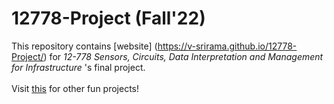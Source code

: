 # 12778-Project (Fall'22)

This repository contains [website] (https://v-srirama.github.io/12778-Project/) for *12-778* *Sensors, Circuits, Data Interpretation and Management for Infrastructure* 's final project.\
\
Visit [this](https://sites.inferlab.org/courses/12-778/project-websites.html) for other fun projects! 
